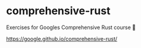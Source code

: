 # comprehensive-rust
Exercises for Googles Comprehensive Rust course 🦀

https://google.github.io/comprehensive-rust/